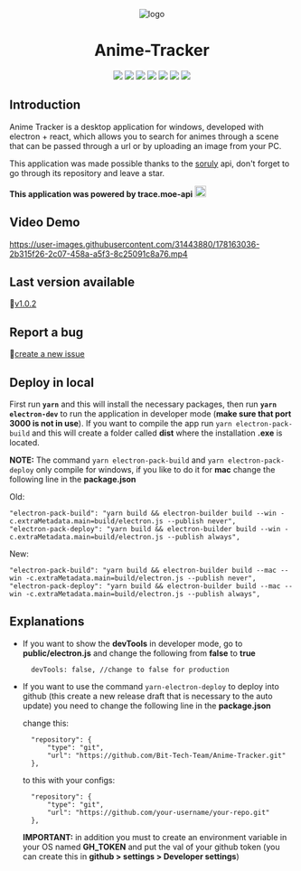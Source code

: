 <p align="center">
    <img src="https://drive.google.com/uc?export=view&id=15id50RkDQplGHQLVoLKVSX-J6H43iyIS" alt="logo" />
</p>

<h1 align="center">
    Anime-Tracker
</h1>

<p align="center">
 <img src="https://img.shields.io/github/stars/Bit-Tech-Team/Anime-Tracker?style=social" />
 <img src="https://img.shields.io/github/forks/Bit-Tech-Team/Anime-Tracker?style=social" />
 <img src="https://img.shields.io/github/v/release/Bit-Tech-Team/Anime-Tracker" />
 <img src="https://img.shields.io/github/downloads/Bit-Tech-Team/Anime-Tracker/total?color=blue" />
 <img src="https://img.shields.io/github/issues-closed-raw/Bit-Tech-Team/Anime-Tracker" />
 <img src="https://img.shields.io/github/issues-raw/Bit-Tech-Team/Anime-Tracker" />
 <img src="https://img.shields.io/github/issues-pr-closed-raw/Bit-Tech-Team/Anime-Tracker" />
</p>

## Introduction

<p>
Anime Tracker is a desktop application for windows, developed with electron + react, which allows you to search for animes through
a scene that can be passed through a url or by uploading an image from your PC.

This application was made possible thanks to the [soruly](https://github.com/soruly) api, don't forget to go through its repository and leave a star.

**This application was powered by trace.moe-api** <a href="https://github.com/soruly/trace.moe-api"><img width="20px" height="20px" src="https://www.seekpng.com/png/detail/101-1017465_github-github-icon-png-grey.png" /></a>
</p>

## Video Demo

<https://user-images.githubusercontent.com/31443880/178163036-2b315f26-2c07-458a-a5f3-8c25091c8a76.mp4>

## Last version available

🚀[v1.0.2](https://github.com/Bit-Tech-Team/Anime-Tracker/releases/download/v1.0.2/AnimeTracker-Setup-1.0.2.exe)

## Report a bug

🐛[create a new issue](https://github.com/Bit-Tech-Team/Anime-Tracker/issues/new)

## Deploy in local

First run **``yarn``** and this will install the necessary packages, then run **``yarn electron-dev``** to run the application in developer mode (**make sure that port 3000 is not in use**). If you want to compile the app run ``yarn electron-pack-build`` and this will create a folder called **dist** where the installation **.exe** is located.

**NOTE:** The command ``yarn electron-pack-build`` and ``yarn electron-pack-deploy`` only compile for windows, if you like to do it for **mac** change the following line in the **package.json**

Old:

    "electron-pack-build": "yarn build && electron-builder build --win -c.extraMetadata.main=build/electron.js --publish never",
    "electron-pack-deploy": "yarn build && electron-builder build --win -c.extraMetadata.main=build/electron.js --publish always",

New:

    "electron-pack-build": "yarn build && electron-builder build --mac --win -c.extraMetadata.main=build/electron.js --publish never",
    "electron-pack-deploy": "yarn build && electron-builder build --mac --win -c.extraMetadata.main=build/electron.js --publish always",

## Explanations

- If you want to show the **devTools** in developer mode, go to **public/electron.js** and change the following from **false** to **true**

        devTools: false, //change to false for production

- If you want to use the command ``yarn-electron-deploy`` to deploy into github (this create a new release draft that is necessary to the auto update) you need to change the following line in the **package.json**

    change this:

        "repository": {
            "type": "git",
            "url": "https://github.com/Bit-Tech-Team/Anime-Tracker.git"
        },

    to this with your configs:

        "repository": {
            "type": "git",
            "url": "https://github.com/your-username/your-repo.git"
        },

    **IMPORTANT:** in addition you must to create an environment variable in your OS named **GH_TOKEN** and put the val of your github token (you can create this in **github > settings > Developer settings**)

